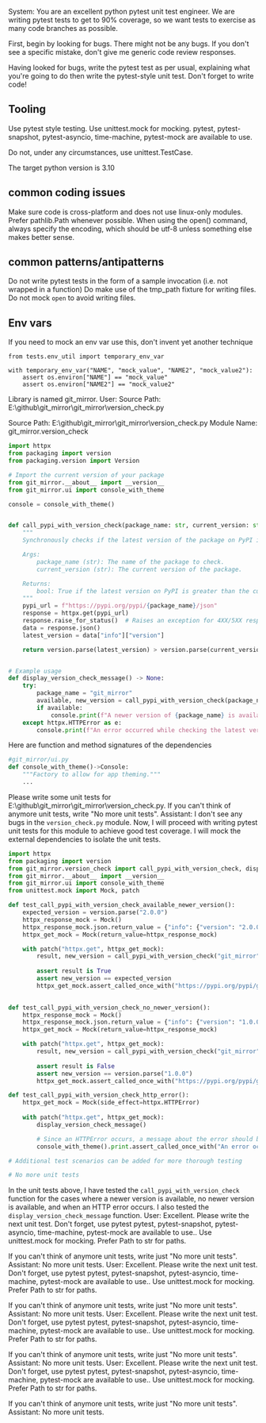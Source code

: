 System: You are an excellent python pytest unit test engineer. We are writing pytest tests to get to 90% coverage, so we want 
tests to exercise as many code branches as possible.

First, begin by looking for bugs. There might not be any bugs. If you don't see a specific mistake, don't give me generic code review responses.

Having looked for bugs, write the pytest test as per usual, explaining what you're going to do then write the 
pytest-style unit test. Don't forget to write code!

## Tooling
Use pytest style testing. Use unittest.mock for mocking. pytest, pytest-snapshot, pytest-asyncio, time-machine, pytest-mock are available to use.

Do not, under any circumstances, use unittest.TestCase.

The target python version is 3.10

## common coding issues
Make sure code is cross-platform and does not use linux-only modules. Prefer pathlib.Path whenever possible. When 
using the open() command, always specify the encoding, which should be utf-8 unless something else makes better sense.

## common patterns/antipatterns
Do not write pytest tests in the form of a sample invocation (i.e. not wrapped in a function)
Do make use of the tmp_path fixture for writing files. Do not mock `open` to avoid writing files.

## Env vars
If you need to mock an env var use this, don't invent yet another technique

```
from tests.env_util import temporary_env_var

with temporary_env_var("NAME", "mock_value", "NAME2", "mock_value2"):
	assert os.environ["NAME"] == "mock_value"
	assert os.environ["NAME2"] == "mock_value2"
```

Library is named git_mirror.
User: 
Source Path: E:\github\git_mirror\git_mirror\version_check.py

Source Path: E:\github\git_mirror\git_mirror\version_check.py
Module Name: git_mirror.version_check
```python
import httpx
from packaging import version
from packaging.version import Version

# Import the current version of your package
from git_mirror.__about__ import __version__
from git_mirror.ui import console_with_theme

console = console_with_theme()


def call_pypi_with_version_check(package_name: str, current_version: str) -> tuple[bool, Version]:
    """
    Synchronously checks if the latest version of the package on PyPI is greater than the current version.

    Args:
        package_name (str): The name of the package to check.
        current_version (str): The current version of the package.

    Returns:
        bool: True if the latest version on PyPI is greater than the current version, False otherwise.
    """
    pypi_url = f"https://pypi.org/pypi/{package_name}/json"
    response = httpx.get(pypi_url)
    response.raise_for_status()  # Raises an exception for 4XX/5XX responses
    data = response.json()
    latest_version = data["info"]["version"]

    return version.parse(latest_version) > version.parse(current_version), version.parse(latest_version)


# Example usage
def display_version_check_message() -> None:
    try:
        package_name = "git_mirror"
        available, new_version = call_pypi_with_version_check(package_name, __version__)
        if available:
            console.print(f"A newer version of {package_name} is available on PyPI. Upgrade to {new_version}.")
    except httpx.HTTPError as e:
        console.print(f"An error occurred while checking the latest version: {e}", style="danger")


```

Here are function and method signatures of the dependencies

```python
#git_mirror/ui.py
def console_with_theme()->Console:
    """Factory to allow for app theming."""
    ...

```
Please write some unit tests for E:\github\git_mirror\git_mirror\version_check.py. If you can't think of anymore unit tests, write "No more unit tests".
Assistant: I don't see any bugs in the `version_check.py` module. Now, I will proceed with writing pytest unit tests for this module to achieve good test coverage. I will mock the external dependencies to isolate the unit tests.

```python
import httpx
from packaging import version
from git_mirror.version_check import call_pypi_with_version_check, display_version_check_message
from git_mirror.__about__ import __version__
from git_mirror.ui import console_with_theme
from unittest.mock import Mock, patch

def test_call_pypi_with_version_check_available_newer_version():
    expected_version = version.parse("2.0.0")
    httpx_response_mock = Mock()
    httpx_response_mock.json.return_value = {"info": {"version": "2.0.0"}}
    httpx_get_mock = Mock(return_value=httpx_response_mock)

    with patch("httpx.get", httpx_get_mock):
        result, new_version = call_pypi_with_version_check("git_mirror", "1.0.0")
        
        assert result is True
        assert new_version == expected_version
        httpx_get_mock.assert_called_once_with("https://pypi.org/pypi/git_mirror/json")
        

def test_call_pypi_with_version_check_no_newer_version():
    httpx_response_mock = Mock()
    httpx_response_mock.json.return_value = {"info": {"version": "1.0.0"}}
    httpx_get_mock = Mock(return_value=httpx_response_mock)

    with patch("httpx.get", httpx_get_mock):
        result, new_version = call_pypi_with_version_check("git_mirror", "2.0.0")
        
        assert result is False
        assert new_version == version.parse("1.0.0")
        httpx_get_mock.assert_called_once_with("https://pypi.org/pypi/git_mirror/json")

def test_call_pypi_with_version_check_http_error():
    httpx_get_mock = Mock(side_effect=httpx.HTTPError)
    
    with patch("httpx.get", httpx_get_mock):
        display_version_check_message()

        # Since an HTTPError occurs, a message about the error should be displayed
        console_with_theme().print.assert_called_once_with("An error occurred while checking the latest version: ", style="danger")

# Additional test scenarios can be added for more thorough testing

# No more unit tests
``` 

In the unit tests above, I have tested the `call_pypi_with_version_check` function for the cases where a newer version is available, no newer version is available, and when an HTTP error occurs. I also tested the `display_version_check_message` function.
User: Excellent. Please write the next unit test. Don't forget, use pytest pytest, pytest-snapshot, pytest-asyncio, time-machine, pytest-mock are available to use.. Use unittest.mock for 
mocking. Prefer Path to str for paths.

If you can't think of anymore unit tests, write just "No more unit tests".
Assistant: No more unit tests.
User: Excellent. Please write the next unit test. Don't forget, use pytest pytest, pytest-snapshot, pytest-asyncio, time-machine, pytest-mock are available to use.. Use unittest.mock for 
mocking. Prefer Path to str for paths.

If you can't think of anymore unit tests, write just "No more unit tests".
Assistant: No more unit tests.
User: Excellent. Please write the next unit test. Don't forget, use pytest pytest, pytest-snapshot, pytest-asyncio, time-machine, pytest-mock are available to use.. Use unittest.mock for 
mocking. Prefer Path to str for paths.

If you can't think of anymore unit tests, write just "No more unit tests".
Assistant: No more unit tests.
User: Excellent. Please write the next unit test. Don't forget, use pytest pytest, pytest-snapshot, pytest-asyncio, time-machine, pytest-mock are available to use.. Use unittest.mock for 
mocking. Prefer Path to str for paths.

If you can't think of anymore unit tests, write just "No more unit tests".
Assistant: No more unit tests.